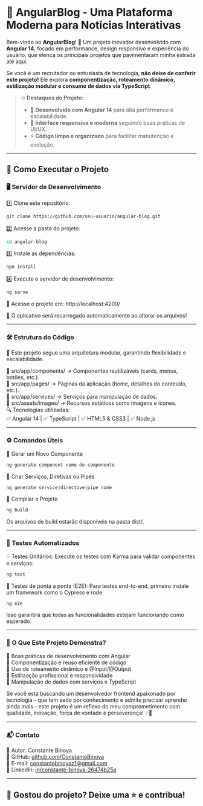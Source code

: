 # 📰 AngularBlog - Uma Plataforma Moderna para Notícias Interativas 

Bem-vindo ao **AngularBlog**! 🎉 Um projeto inovador desenvolvido com **Angular 14**, focado em performance, design responsivo e experiência do usuário, que elenca os principais projetos que pavimentaram minha estrada até aqui.  

Se você é um recrutador ou entusiasta de tecnologia, **não deixe de conferir este projeto!** Ele explora **componentização, roteamento dinâmico, estilização modular e consumo de dados via TypeScript**.  

> 🔥 **Destaques do Projeto:**  
> - 🚀 **Desenvolvido com Angular 14** para alta performance e escalabilidade.  
> - 🎨 **Interface responsiva e moderna** seguindo boas práticas de UI/UX.  
> - ⚡ **Código limpo e organizado** para facilitar manutenção e evolução.  

---

## 🚀 Como Executar o Projeto  

### 🖥️ **Servidor de Desenvolvimento**  
1️⃣ Clone este repositório:  
```sh
git clone https://github.com/seu-usuario/angular-blog.git
```

2️⃣ Acesse a pasta do projeto:
```sh
cd angular-blog
```

3️⃣ Instale as dependências:
```sh
npm install
```

4️⃣ Execute o servidor de desenvolvimento:
```sh
ng serve
```

📌 Acesse o projeto em: http://localhost:4200/

🔄 O aplicativo será recarregado automaticamente ao alterar os arquivos!

---

### 🛠️ Estrutura do Código
📌 Este projeto segue uma arquitetura modular, garantindo flexibilidade e escalabilidade.

📂 src/app/components/ → Componentes reutilizáveis (cards, menus, botões, etc.).  
📂 src/app/pages/ → Páginas da aplicação (home, detalhes do conteúdo, etc.).  
📂 src/app/services/ → Serviços para manipulação de dados.  
📂 src/assets/images/ → Recursos estáticos como imagens e ícones.  
🔍 Tecnologias utilizadas:  
✅ Angular 14 | ✅ TypeScript | ✅ HTML5 & CSS3 | ✅ Node.js

---

### ⚙️ Comandos Úteis
📌 Gerar um Novo Componente
```sh
ng generate component nome-do-componente
```

📌 Criar Serviços, Diretivas ou Pipes
```sh
ng generate service|directive|pipe nome
```

📌 Compilar o Projeto
```sh
ng build
```
Os arquivos de build estarão disponíveis na pasta dist/.

---

### 🧪 Testes Automatizados
💡 Testes Unitários:
Execute os testes com Karma para validar componentes e serviços:
```sh
ng test
```

🎯 Testes de ponta a ponta (E2E):
Para testes end-to-end, primeiro instale um framework como o Cypress e rode:
```sh
ng e2e
```

Isso garantirá que todas as funcionalidades estejam funcionando como esperado.

---

### 🎯 O Que Este Projeto Demonstra?
🔹 Boas práticas de desenvolvimento com Angular  
🔹 Componentização e reuso eficiente de código  
🔹 Uso de roteamento dinâmico e @Input/@Output  
🔹 Estilização profissional e responsividade  
🔹 Manipulação de dados com serviços e TypeScript

Se você está buscando um desenvolvedor frontend apaixonado por tecnologia - que tem sede por conhecimento e admite precisar aprender ainda mais - este projeto é um reflexo do meu comprometimento com qualidade, inovação, força de vontade e perseverança! 💡🚀

---

### 📬 Contato
💼 Autor: Constante Binoya  
🔗 GitHub: [github.com/ConstanteBinoya](https://github.com/ConstanteBinoya)  
📧 E-mail: constantebinoyaz1@gmail.com  
🔗 LinkedIn: [in/constante-binoya-26474b25a](https://www.linkedin.com/in/constante-binoya-26474b25a/)

---

## 🚀 Gostou do projeto? Deixe uma ⭐ e contribua!